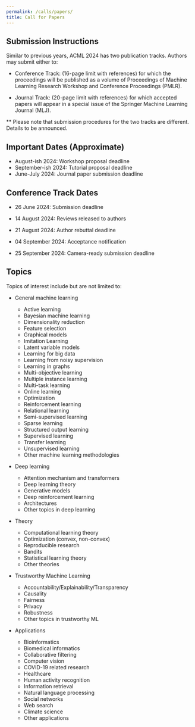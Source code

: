 ```yaml
---
permalink: /calls/papers/
title: Call for Papers
---
```




## Submission Instructions
Similar to previous years, ACML 2024 has two publication tracks. Authors may submit either to:

* Conference Track: (16-page limit with references) for which the proceedings will be published as a volume of Proceedings of Machine Learning Research Workshop and Conference Proceedings (PMLR).

* Journal Track: (20-page limit with references) for which accepted papers will appear in a special issue of the Springer Machine Learning Journal (MLJ).

** Please note that submission procedures for the two tracks are different.  Details to be announced.

## Important Dates (Approximate)

* August-ish 2024: Workshop proposal deadline
* September-ish 2024: Tutorial proposal deadline
* June-July 2024: Journal paper submission deadline

## Conference Track Dates

* 26 June 2024: Submission deadline

* 14 August 2024: Reviews released to authors

* 21 August 2024: Author rebuttal deadline

* 04 September 2024: Acceptance notification

* 25 September 2024: Camera-ready submission deadline




## Topics
Topics of interest include but are not limited to:

* General machine learning
  * Active learning
  * Bayesian machine learning
  * Dimensionality reduction
  * Feature selection
  * Graphical models
  * Imitation Learning
  * Latent variable models
  * Learning for big data
  * Learning from noisy supervision
  * Learning in graphs
  * Multi-objective learning
  * Multiple instance learning
  * Multi-task learning
  * Online learning
  * Optimization
  * Reinforcement learning
  * Relational learning
  * Semi-supervised learning
  * Sparse learning
  * Structured output learning
  * Supervised learning
  * Transfer learning
  * Unsupervised learning
  * Other machine learning methodologies

* Deep learning
  * Attention mechanism and transformers
  * Deep learning theory
  * Generative models
  * Deep reinforcement learning
  * Architectures
  * Other topics in deep learning

* Theory
  * Computational learning theory
  * Optimization (convex, non-convex)
  * Reproducible research
  * Bandits
  * Statistical learning theory
  * Other theories

* Trustworthy Machine Learning
  * Accountability/Explainability/Transparency
  * Causality
  * Fairness
  * Privacy
  * Robustness
  * Other topics in trustworthy ML

* Applications
  * Bioinformatics
  * Biomedical informatics
  * Collaborative filtering
  * Computer vision
  * COVID-19 related research
  * Healthcare
  * Human activity recognition
  * Information retrieval
  * Natural language processing
  * Social networks
  * Web search
  * Climate science
  * Other applications
